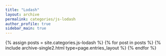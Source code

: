 ```yaml
---
title: "Lodash"
layout: archive
permalink: categories/js-lodash
author_profile: true
sidebar_main: true
---
```



{% assign posts = site.categories.js-lodash %}
{% for post in posts %} {% include archive-single2.html type=page.entries_layout %} {% endfor %}

